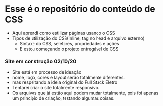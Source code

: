 # Esse é o repositório do conteúdo de CSS

- Aqui aprendi como estilizar páginas usando o CSS
- Tipos de utilização do CSS(Inline, tag no head e arquivo externo)
  - Sintaxe do CSS, seletores, propriedades e ações
  - E estou começando o projeto entregável de CSS
  
### Site em construção 02/10/20
- Site está em processo de ideação
- nome, logo, cores e layout serão totalmente diferentes.
- mas respeitando a ideia original do Full Stack Eletro
- Tentarei criar o site totalmente responsivo.
- Os arquivos que já estão aqui podem mudar totalmente, pois foi apenas um principio de criação, testando algumas coisas.